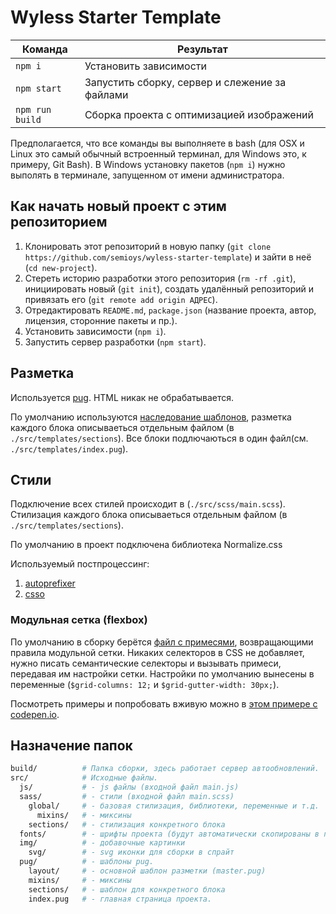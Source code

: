 # Wyless Starter Template

<table>
  <thead>
    <tr>
      <th>Команда</th>
      <th>Результат</th>
    </tr>
  </thead>
  <tbody>
    <tr>
      <td width="22%"><code>npm i</code></td>
      <td>Установить зависимости</td>
    </tr>
    <tr>
      <td><code>npm start</code></td>
      <td>Запустить сборку, сервер и слежение за файлами</td>
    </tr>
    <tr>
      <td><code>npm run build</code></td>
      <td>Сборка проекта с оптимизацией изображений</td>
    </tr>
  </tbody>
</table>

Предполагается, что все команды вы выполняете в bash (для OSX и Linux это самый обычный встроенный терминал, для Windows это, к примеру, Git Bash). В Windows установку пакетов (`npm i`) нужно выполять в терминале, запущенном от имени администратора.

## Как начать новый проект c этим репозиторием

1. Клонировать этот репозиторий в новую папку (`git clone https://github.com/semioys/wyless-starter-template`) и зайти в неё (`cd new-project`).
2. Стереть историю разработки этого репозитория (`rm -rf .git`), инициировать новый (`git init`), создать удалённый репозиторий и привязать его (`git remote add origin АДРЕС`).
3. Отредактировать `README.md`, `package.json` (название проекта, автор, лицензия, сторонние пакеты и пр.).
4. Установить зависимости (`npm i`).
5. Запустить сервер разработки (`npm start`).

## Разметка

Используется [pug](https://pugjs.org/api/getting-started.html). HTML никак не обрабатывается.

По умолчанию используются [наследование шаблонов](https://pugjs.org/language/inheritance.html), разметка каждого блока описываеться отдельным файлом (в `./src/templates/sections`). Все блоки подлючаються в один файл(см. `./src/templates/index.pug`).

## Стили

Подключение всех стилей происходит в (`./src/scss/main.scss`). Стилизация каждого блока описываеться отдельным файлом (в `./src/templates/sections`).

По умолчанию в проект подключена библиотека Normalize.css

Используемый постпроцессинг:

1. [autoprefixer](https://github.com/postcss/autoprefixer)
2. [csso](https://github.com/css/csso)

### Модульная сетка (flexbox)

По умолчанию в сборку берётся [файл с примесями](https://github.com/nicothin/NTH-start-project/blob/master/src/scss/mixins/grid-mixins.scss), возвращающими правила модульной сетки. Никаких селекторов в CSS не добавляет, нужно писать семантические селекторы и вызывать примеси, передавая им настройки сетки. Настройки по умолчанию вынесены в переменные (`$grid-columns: 12;` и `$grid-gutter-width: 30px;`).

Посмотреть примеры и попробовать вживую можно в [этом примере с codepen.io](https://codepen.io/nicothin/pen/aJEOwE?editors=1100).

## Назначение папок

```bash
build/          # Папка сборки, здесь работает сервер автообновлений.
src/            # Исходные файлы.
  js/           # - js файлы (входной файл main.js)
  sass/         # - стили (входной файл main.scss)
    global/     # - базовая стилизация, библиотеки, переменные и т.д.
      mixins/   # - миксины
    sections/   # - стилизация конкретного блока
  fonts/        # - шрифты проекта (будут автоматически скопированы в папку сборки).
  img/          # - добавочные картинки
    svg/        # - svg иконки для сборки в спрайт
  pug/          # - шаблоны pug.
    layout/     # - основной шаблон разметки (master.pug)
    mixins/     # - миксины
    sections/   # - шаблон для конкретного блока
    index.pug   # - главная страница проекта.
```
